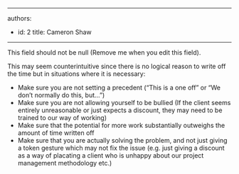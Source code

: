 

---
authors:
  - id: 2
    title: Cameron Shaw
---




<span class='intro'> This field should not be null (Remove me when you edit this field). </span>

This may seem counterintuitive since there is no logical reason to write off the time but in situations where it is necessary&#58;<br>
<ul>
    <li>Make sure you are not setting a precedent (“This is a one off” or “We don’t normally do this, but...”) </li>
    <li>Make sure you are not allowing yourself to be bullied (If the client seems entirely unreasonable or just expects a discount, they may need to be trained to our way of working) </li>
    <li>Make sure that the potential for more work substantially outweighs the amount of time written off</li>
    <li>Make sure that you are actually solving the problem, and not just giving a token gesture which may not fix the issue (e.g. just giving a discount as a way of placating a client who is unhappy about our project management methodology etc.) </li>
</ul>



